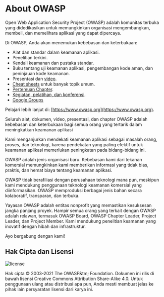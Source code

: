 # About OWASP

Open Web Application Security Project (OWASP) adalah komunitas terbuka yang didedikasikan untuk memungkinkan organisasi mengembangkan, membeli, dan memelihara aplikasi yang dapat dipercaya.

Di OWASP, Anda akan menemukan kebebasan dan keterbukaan:

- Alat dan standar dalam keamanan aplikasi.
- Penelitian terkini.
- Kendali keamanan dan pustaka standar.
- Buku tentang uji keamanan aplikasi, pengembangan kode aman, dan peninjauan kode keamanan.
- Presentasi dan [video](https://www.youtube.com/user/OWASPGLOBAL).
- [Cheat sheets](https://cheatsheetseries.owasp.org/) untuk banyak topik umum.
- [Pertemuan Chapter](https://owasp.org/chapters/).
- [Kegiatan, pelatihan, dan konferensi](https://owasp.org/events/).
- [Google Groups](TBA)

Pelajari lebih lanjut di: [https://www.owasp.org](https://www.owasp.org).

Seluruh alat, dokumen, video, presentasi, dan chapter OWASP adalah kebebasan dan keterbukaan bagi semua orang yang tertarik dalam meningkatkan keamanan aplikasi

Kami menganjurkan mendekati keamanan aplikasi sebagai masalah orang, proses, dan teknologi, karena pendekatan yang paling efektif untuk keamanan aplikasi memerlukan peningkatan pada bidang-bidang ini.

OWASP adalah jenis organisasi baru. Kebebasan kami dari tekanan komersial memungkinkan kami memberikan informasi yang tidak bias, praktis, dan hemat biaya tentang keamanan aplikasi.

OWASP tidak berafiliasi dengan perusahaan teknologi mana pun, meskipun kami mendukung penggunaan teknologi keamanan komersial yang diinformasikan. OWASP memproduksi berbagai jenis bahan secara kolaboratif, transparan, dan terbuka.

Yayasan OWASP adalah entitas nonprofit yang memastikan kesuksesan jangka panjang proyek. Hampir semua orang yang terkait dengan OWASP adalah relawan, termasuk OWASP Board, OWASP Chapter Leader, Project Leader, dan Project Member. Kami mendukung penelitian keamanan yang inovatif dengan hibah dan infrastruktur.

Ayo bergabung dengan kami!

## Hak Cipta dan Lisensi

![license](assets/license.png)

Hak cipta © 2003-2021 The OWASP&tm; Foundation. Dokumen ini rilis di bawah lisensi Creative Commons Attribution Share-Alike 4.0. Untuk penggunaan ulang atau distribusi apa pun, Anda mesti membuat jelas ke pihak lain persyaratan lisensi dari karya ini.
